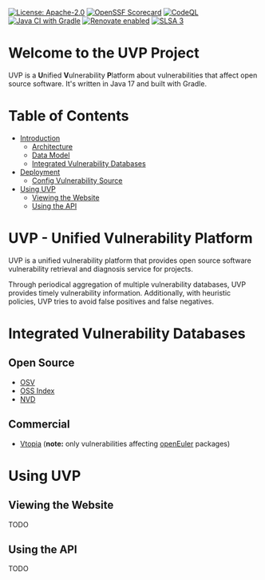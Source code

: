 [![License: Apache-2.0](https://img.shields.io/badge/License-Apache_2.0-blue.svg)](https://raw.githubusercontent.com/opensourceways/uvp/main/LICENSE)
[![OpenSSF Scorecard](https://api.securityscorecards.dev/projects/github.com/opensourceways/uvp/badge)](https://api.securityscorecards.dev/projects/github.com/opensourceways/uvp)
[![CodeQL](https://github.com/opensourceways/uvp/actions/workflows/codeql.yml/badge.svg)](https://github.com/opensourceways/uvp/actions/workflows/codeql.yml)
[![Java CI with Gradle](https://github.com/opensourceways/uvp/actions/workflows/gradle.yml/badge.svg)](https://github.com/opensourceways/uvp/actions/workflows/gradle.yml)
[![Renovate enabled](https://img.shields.io/badge/renovate-enabled-brightgreen.svg)](https://renovatebot.com/)
[![SLSA 3](https://slsa.dev/images/gh-badge-level3.svg)](https://slsa.dev)

# Welcome to the UVP Project

UVP is a **U**nified **V**ulnerability **P**latform about vulnerabilities that affect open source software.
It's written in Java 17 and built with Gradle.

# Table of Contents

- [Introduction](#uvp---unified-vulnerability-platform)
    - [Architecture](docs/architecture.md)
    - [Data Model](docs/data-model.md)
    - [Integrated Vulnerability Databases](#integrated-vulnerability-databases)
- [Deployment](docs/deployment.md)
    - [Config Vulnerability Source](docs/config-vuln-source.md)
- [Using UVP](#using-uvp)
    - [Viewing the Website](#viewing-the-website)
    - [Using the API](#using-the-api)

# UVP - Unified Vulnerability Platform

UVP is a unified vulnerability platform that provides open source software vulnerability retrieval
and diagnosis service for projects.

Through periodical aggregation of multiple vulnerability databases, UVP provides timely vulnerability information.
Additionally, with heuristic policies, UVP tries to avoid false positives and false negatives.

# Integrated Vulnerability Databases

## Open Source

* [OSV](https://osv.dev)
* [OSS Index](https://ossindex.sonatype.org)
* [NVD](https://nvd.nist.gov)

## Commercial

* [Vtopia](http://www.vulab.com.cn/vtopia.html)
  (**note:** only vulnerabilities affecting [openEuler](https://www.openeuler.org) packages)

# Using UVP

## Viewing the Website

TODO

## Using the API

TODO
